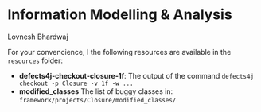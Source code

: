 # Information Modelling & Analysis

Lovnesh Bhardwaj

For your convencience, I the following resources are available in the `resources` folder:
- **defects4j-checkout-closure-1f**: The output of the command `defects4j checkout -p Closure -v 1f -w ...`
- **modified_classes** The list of buggy classes in: `framework/projects/Closure/modified_classes/`
